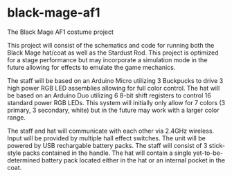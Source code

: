# black-mage-af1
The Black Mage AF1 costume project

This project will consist of the schematics and code for running both the Black Mage hat/coat as well as the Stardust Rod.  This project is optimized for a stage performance but may incorporate a simulation mode in the future allowing for effects to emulate the game mechanics.

The staff will be based on an Arduino Micro utilizing 3 Buckpucks to drive 3 high power RGB LED assemblies allowing for full color control.  The hat will be based on an Arduino Duo utilizing 6 8-bit shift registers to control 16 standard power RGB LEDs.  This system will initially only allow for 7 colors (3 primary, 3 secondary, white) but in the future may work with a larger color range.

The staff and hat will communicate with each other via 2.4GHz wireless.  Input will be provided by multiple hall effect switches.  The unit will be powered by USB rechargable battery packs.  The staff will consist of 3 stick-style packs contained in the handle.  The hat will contain a single yet-to-be-determined battery pack located either in the hat or an internal pocket in the coat.
